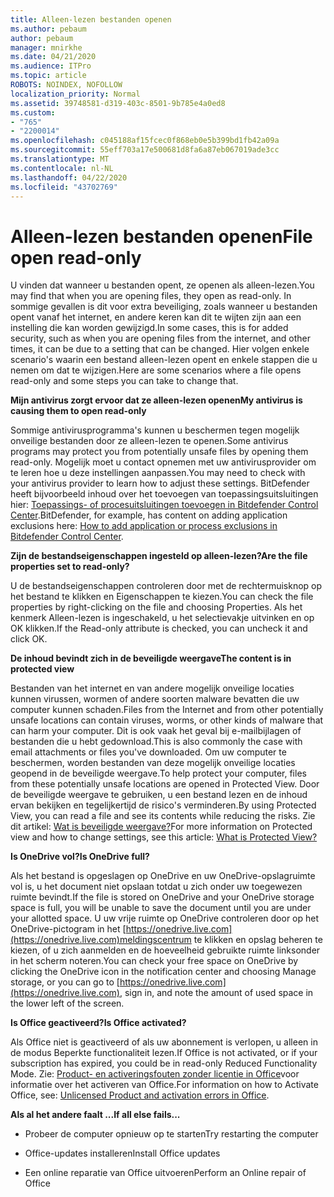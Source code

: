 ```yaml
---
title: Alleen-lezen bestanden openen
ms.author: pebaum
author: pebaum
manager: mnirkhe
ms.date: 04/21/2020
ms.audience: ITPro
ms.topic: article
ROBOTS: NOINDEX, NOFOLLOW
localization_priority: Normal
ms.assetid: 39748581-d319-403c-8501-9b785e4a0ed8
ms.custom:
- "765"
- "2200014"
ms.openlocfilehash: c045188af15fcec0f868eb0e5b399bd1fb42a09a
ms.sourcegitcommit: 55eff703a17e500681d8fa6a87eb067019ade3cc
ms.translationtype: MT
ms.contentlocale: nl-NL
ms.lasthandoff: 04/22/2020
ms.locfileid: "43702769"
---
```

# <a name="file-open-read-only"></a><span data-ttu-id="4550e-102">Alleen-lezen bestanden openen</span><span class="sxs-lookup"><span data-stu-id="4550e-102">File open read-only</span></span>

<span data-ttu-id="4550e-103">U vinden dat wanneer u bestanden opent, ze openen als alleen-lezen.</span><span class="sxs-lookup"><span data-stu-id="4550e-103">You may find that when you are opening files, they open as read-only.</span></span> <span data-ttu-id="4550e-104">In sommige gevallen is dit voor extra beveiliging, zoals wanneer u bestanden opent vanaf het internet, en andere keren kan dit te wijten zijn aan een instelling die kan worden gewijzigd.</span><span class="sxs-lookup"><span data-stu-id="4550e-104">In some cases, this is for added security, such as when you are opening files from the internet, and other times, it can be due to a setting that can be changed.</span></span> <span data-ttu-id="4550e-105">Hier volgen enkele scenario's waarin een bestand alleen-lezen opent en enkele stappen die u nemen om dat te wijzigen.</span><span class="sxs-lookup"><span data-stu-id="4550e-105">Here are some scenarios where a file opens read-only and some steps you can take to change that.</span></span>
  
 <span data-ttu-id="4550e-106">**Mijn antivirus zorgt ervoor dat ze alleen-lezen openen**</span><span class="sxs-lookup"><span data-stu-id="4550e-106">**My antivirus is causing them to open read-only**</span></span>
  
<span data-ttu-id="4550e-107">Sommige antivirusprogramma's kunnen u beschermen tegen mogelijk onveilige bestanden door ze alleen-lezen te openen.</span><span class="sxs-lookup"><span data-stu-id="4550e-107">Some antivirus programs may protect you from potentially unsafe files by opening them read-only.</span></span> <span data-ttu-id="4550e-108">Mogelijk moet u contact opnemen met uw antivirusprovider om te leren hoe u deze instellingen aanpassen.</span><span class="sxs-lookup"><span data-stu-id="4550e-108">You may need to check with your antivirus provider to learn how to adjust these settings.</span></span> <span data-ttu-id="4550e-109">BitDefender heeft bijvoorbeeld inhoud over het toevoegen van toepassingsuitsluitingen hier: [Toepassings- of procesuitsluitingen toevoegen in Bitdefender Control Center](https://aka.ms/AA6098i).</span><span class="sxs-lookup"><span data-stu-id="4550e-109">BitDefender, for example, has content on adding application exclusions here: [How to add application or process exclusions in Bitdefender Control Center](https://aka.ms/AA6098i).</span></span>
  
 <span data-ttu-id="4550e-110">**Zijn de bestandseigenschappen ingesteld op alleen-lezen?**</span><span class="sxs-lookup"><span data-stu-id="4550e-110">**Are the file properties set to read-only?**</span></span>
  
<span data-ttu-id="4550e-111">U de bestandseigenschappen controleren door met de rechtermuisknop op het bestand te klikken en Eigenschappen te kiezen.</span><span class="sxs-lookup"><span data-stu-id="4550e-111">You can check the file properties by right-clicking on the file and choosing Properties.</span></span> <span data-ttu-id="4550e-112">Als het kenmerk Alleen-lezen is ingeschakeld, u het selectievakje uitvinken en op OK klikken.</span><span class="sxs-lookup"><span data-stu-id="4550e-112">If the Read-only attribute is checked, you can uncheck it and click OK.</span></span>
  
 <span data-ttu-id="4550e-113">**De inhoud bevindt zich in de beveiligde weergave**</span><span class="sxs-lookup"><span data-stu-id="4550e-113">**The content is in protected view**</span></span>
  
<span data-ttu-id="4550e-114">Bestanden van het internet en van andere mogelijk onveilige locaties kunnen virussen, wormen of andere soorten malware bevatten die uw computer kunnen schaden.</span><span class="sxs-lookup"><span data-stu-id="4550e-114">Files from the Internet and from other potentially unsafe locations can contain viruses, worms, or other kinds of malware that can harm your computer.</span></span> <span data-ttu-id="4550e-115">Dit is ook vaak het geval bij e-mailbijlagen of bestanden die u hebt gedownload.</span><span class="sxs-lookup"><span data-stu-id="4550e-115">This is also commonly the case with email attachments or files you've downloaded.</span></span> <span data-ttu-id="4550e-116">Om uw computer te beschermen, worden bestanden van deze mogelijk onveilige locaties geopend in de beveiligde weergave.</span><span class="sxs-lookup"><span data-stu-id="4550e-116">To help protect your computer, files from these potentially unsafe locations are opened in Protected View.</span></span> <span data-ttu-id="4550e-117">Door de beveiligde weergave te gebruiken, u een bestand lezen en de inhoud ervan bekijken en tegelijkertijd de risico's verminderen.</span><span class="sxs-lookup"><span data-stu-id="4550e-117">By using Protected View, you can read a file and see its contents while reducing the risks.</span></span> <span data-ttu-id="4550e-118">Zie dit artikel: [Wat is beveiligde weergave?](https://support.office.com/article/d6f09ac7-e6b9-4495-8e43-2bbcdbcb6653)</span><span class="sxs-lookup"><span data-stu-id="4550e-118">For more information on Protected view and how to change settings, see this article: [What is Protected View?](https://support.office.com/article/d6f09ac7-e6b9-4495-8e43-2bbcdbcb6653)</span></span>
  
 <span data-ttu-id="4550e-119">**Is OneDrive vol?**</span><span class="sxs-lookup"><span data-stu-id="4550e-119">**Is OneDrive full?**</span></span>
  
<span data-ttu-id="4550e-120">Als het bestand is opgeslagen op OneDrive en uw OneDrive-opslagruimte vol is, u het document niet opslaan totdat u zich onder uw toegewezen ruimte bevindt.</span><span class="sxs-lookup"><span data-stu-id="4550e-120">If the file is stored on OneDrive and your OneDrive storage space is full, you will be unable to save the document until you are under your allotted space.</span></span> <span data-ttu-id="4550e-121">U uw vrije ruimte op OneDrive controleren door op het OneDrive-pictogram in het [https://onedrive.live.com](https://onedrive.live.com)meldingscentrum te klikken en opslag beheren te kiezen, of u zich aanmelden en de hoeveelheid gebruikte ruimte linksonder in het scherm noteren.</span><span class="sxs-lookup"><span data-stu-id="4550e-121">You can check your free space on OneDrive by clicking the OneDrive icon in the notification center and choosing Manage storage, or you can go to [https://onedrive.live.com](https://onedrive.live.com), sign in, and note the amount of used space in the lower left of the screen.</span></span>
  
 <span data-ttu-id="4550e-122">**Is Office geactiveerd?**</span><span class="sxs-lookup"><span data-stu-id="4550e-122">**Is Office activated?**</span></span>
  
<span data-ttu-id="4550e-123">Als Office niet is geactiveerd of als uw abonnement is verlopen, u alleen in de modus Beperkte functionaliteit lezen.</span><span class="sxs-lookup"><span data-stu-id="4550e-123">If Office is not activated, or if your subscription has expired, you could be in read-only Reduced Functionality Mode.</span></span> <span data-ttu-id="4550e-124">Zie: [Product- en activeringsfouten zonder licentie in Office](https://support.office.com/article/0d23d3c0-c19c-4b2f-9845-5344fedc4380)voor informatie over het activeren van Office.</span><span class="sxs-lookup"><span data-stu-id="4550e-124">For information on how to Activate Office, see: [Unlicensed Product and activation errors in Office](https://support.office.com/article/0d23d3c0-c19c-4b2f-9845-5344fedc4380).</span></span>
  
 <span data-ttu-id="4550e-125">**Als al het andere faalt ...**</span><span class="sxs-lookup"><span data-stu-id="4550e-125">**If all else fails...**</span></span>
  
- <span data-ttu-id="4550e-126">Probeer de computer opnieuw op te starten</span><span class="sxs-lookup"><span data-stu-id="4550e-126">Try restarting the computer</span></span>
    
- <span data-ttu-id="4550e-127">Office-updates installeren</span><span class="sxs-lookup"><span data-stu-id="4550e-127">Install Office updates</span></span>
    
- <span data-ttu-id="4550e-128">Een online reparatie van Office uitvoeren</span><span class="sxs-lookup"><span data-stu-id="4550e-128">Perform an Online repair of Office</span></span>
    

